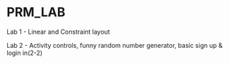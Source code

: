# PRM_LAB

Lab 1 - Linear and Constraint layout

Lab 2 - Activity controls, funny random number generator, basic sign up & login in(2-2)
